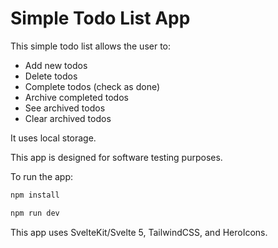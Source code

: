 # Simple Todo List App

This simple todo list allows the user to:

- Add new todos
- Delete todos
- Complete todos (check as done)
- Archive completed todos
- See archived todos
- Clear archived todos

It uses local storage.

This app is designed for software testing purposes.

To run the app:

```sh
npm install
```

```sh
npm run dev
```

This app uses SvelteKit/Svelte 5, TailwindCSS, and HeroIcons.
